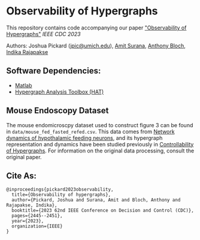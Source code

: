# Observability of Hypergraphs

This repository contains code accompanying our paper ["Observability of Hypergraphs"](https://arxiv.org/abs/2304.04883) *IEEE CDC 2023*

Authors: Joshua Pickard (jpic@umich.edu), [Amit Surana](https://sites.google.com/site/amitsur99/home?authuser=0), [Anthony Bloch](https://dept.math.lsa.umich.edu/~abloch/), [Indika Rajapakse](https://rajapakse.lab.medicine.umich.edu/home)

## Software Dependencies:
- [Matlab](https://www.mathworks.com/products/matlab.html)
- [Hypergraph Analysis Toolbox (HAT)](https://hypergraph-analysis-toolbox.readthedocs.io/en/latest/)

## Mouse Endoscopy Dataset

The mouse endomicroscpy dataset used to construct figure 3 can be found in `data/mouse_fed_fasted_refed.csv`. This data comes from [Network dynamics of hypothalamic feeding neurons](https://www.pnas.org/doi/10.1073/pnas.2011140118), and its hypergraph representation and dynamics have been studied previously in [Controllability of Hypergraphs](https://ieeexplore.ieee.org/stamp/stamp.jsp?arnumber=9384322). For information on the original data processing, consult the original paper.

## Cite As:

```
@inproceedings{pickard2023observability,
  title={Observability of hypergraphs},
  author={Pickard, Joshua and Surana, Amit and Bloch, Anthony and Rajapakse, Indika},
  booktitle={2023 62nd IEEE Conference on Decision and Control (CDC)},
  pages={2445--2451},
  year={2023},
  organization={IEEE}
}
```

